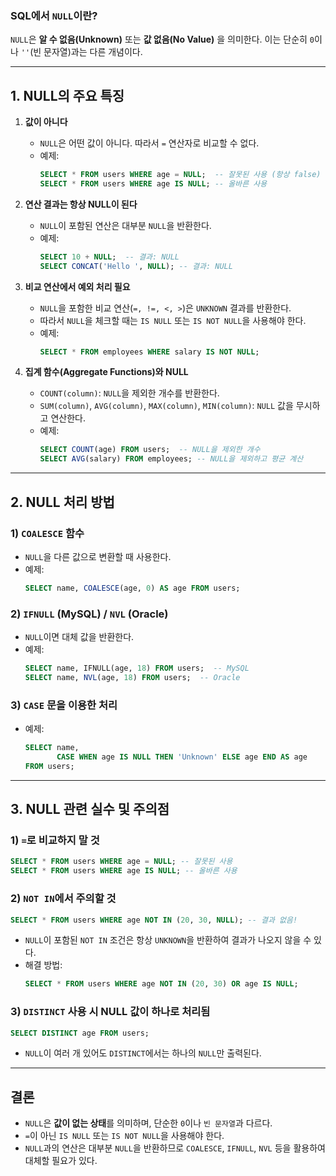 ### **SQL에서 `NULL`이란?**
`NULL`은 **알 수 없음(Unknown)** 또는 **값 없음(No Value)** 을 의미한다. 이는 단순히 `0`이나 `''`(빈 문자열)과는 다른 개념이다.

---

## **1. NULL의 주요 특징**
1. **값이 아니다**  
   - `NULL`은 어떤 값이 아니다. 따라서 `=` 연산자로 비교할 수 없다.
   - 예제:  
     ```sql
     SELECT * FROM users WHERE age = NULL;  -- 잘못된 사용 (항상 false)
     SELECT * FROM users WHERE age IS NULL; -- 올바른 사용
     ```

2. **연산 결과는 항상 NULL이 된다**  
   - `NULL`이 포함된 연산은 대부분 `NULL`을 반환한다.
   - 예제:  
     ```sql
     SELECT 10 + NULL;  -- 결과: NULL
     SELECT CONCAT('Hello ', NULL); -- 결과: NULL
     ```

3. **비교 연산에서 예외 처리 필요**
   - `NULL`을 포함한 비교 연산(`=, !=, <, >`)은 `UNKNOWN` 결과를 반환한다.
   - 따라서 `NULL`을 체크할 때는 `IS NULL` 또는 `IS NOT NULL`을 사용해야 한다.
   - 예제:  
     ```sql
     SELECT * FROM employees WHERE salary IS NOT NULL;
     ```

4. **집계 함수(Aggregate Functions)와 NULL**  
   - `COUNT(column)`: `NULL`을 제외한 개수를 반환한다.
   - `SUM(column)`, `AVG(column)`, `MAX(column)`, `MIN(column)`: `NULL` 값을 무시하고 연산한다.
   - 예제:
     ```sql
     SELECT COUNT(age) FROM users;  -- NULL을 제외한 개수
     SELECT AVG(salary) FROM employees; -- NULL을 제외하고 평균 계산
     ```

---

## **2. NULL 처리 방법**
### **1) `COALESCE` 함수**
- `NULL`을 다른 값으로 변환할 때 사용한다.
- 예제:
  ```sql
  SELECT name, COALESCE(age, 0) AS age FROM users;
  ```

### **2) `IFNULL` (MySQL) / `NVL` (Oracle)**
- `NULL`이면 대체 값을 반환한다.
- 예제:
  ```sql
  SELECT name, IFNULL(age, 18) FROM users;  -- MySQL
  SELECT name, NVL(age, 18) FROM users;  -- Oracle
  ```

### **3) `CASE` 문을 이용한 처리**
- 예제:
  ```sql
  SELECT name,
         CASE WHEN age IS NULL THEN 'Unknown' ELSE age END AS age
  FROM users;
  ```

---

## **3. NULL 관련 실수 및 주의점**
### **1) `=`로 비교하지 말 것**
```sql
SELECT * FROM users WHERE age = NULL; -- 잘못된 사용
SELECT * FROM users WHERE age IS NULL; -- 올바른 사용
```

### **2) `NOT IN`에서 주의할 것**
```sql
SELECT * FROM users WHERE age NOT IN (20, 30, NULL); -- 결과 없음!
```
- `NULL`이 포함된 `NOT IN` 조건은 항상 `UNKNOWN`을 반환하여 결과가 나오지 않을 수 있다.
- 해결 방법:
  ```sql
  SELECT * FROM users WHERE age NOT IN (20, 30) OR age IS NULL;
  ```

### **3) `DISTINCT` 사용 시 NULL 값이 하나로 처리됨**
```sql
SELECT DISTINCT age FROM users;
```
- `NULL`이 여러 개 있어도 `DISTINCT`에서는 하나의 `NULL`만 출력된다.

---

## **결론**
- `NULL`은 **값이 없는 상태**를 의미하며, 단순한 `0`이나 `빈 문자열`과 다르다.
- `=`이 아닌 `IS NULL` 또는 `IS NOT NULL`을 사용해야 한다.
- `NULL`과의 연산은 대부분 `NULL`을 반환하므로 `COALESCE`, `IFNULL`, `NVL` 등을 활용하여 대체할 필요가 있다.
